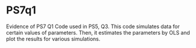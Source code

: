 # PS7q1
Evidence of PS7 Q1
Code used in PS5, Q3. This code simulates data for certain values of parameters. Then, it estimates the parameters by OLS and plot the results for various simulations.
